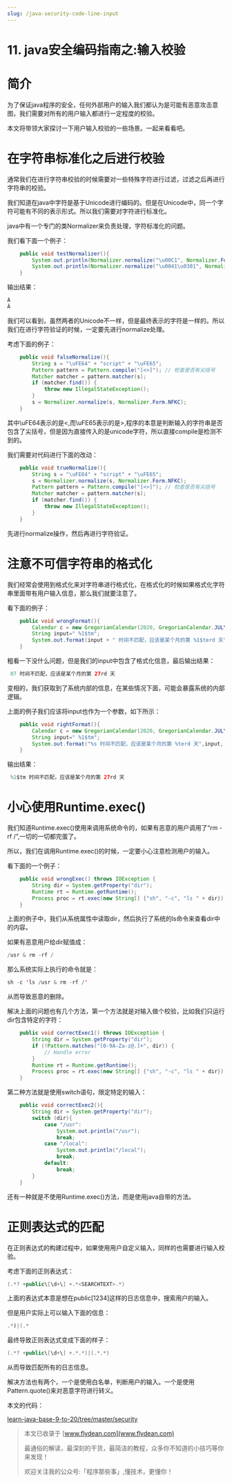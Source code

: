 ```yaml
---
slug: /java-security-code-line-input
---
```


# 11. java安全编码指南之:输入校验

# 简介

为了保证java程序的安全，任何外部用户的输入我们都认为是可能有恶意攻击意图，我们需要对所有的用户输入都进行一定程度的校验。

本文将带领大家探讨一下用户输入校验的一些场景。一起来看看吧。

# 在字符串标准化之后进行校验

通常我们在进行字符串校验的时候需要对一些特殊字符进行过滤，过滤之后再进行字符串的校验。

我们知道在java中字符是基于Unicode进行编码的。但是在Unicode中，同一个字符可能有不同的表示形式。所以我们需要对字符进行标准化。

java中有一个专门的类Normalizer来负责处理，字符标准化的问题。

我们看下面一个例子：

~~~java
    public void testNormalizer(){
        System.out.println(Normalizer.normalize("\u00C1", Normalizer.Form.NFKC));
        System.out.println(Normalizer.normalize("\u0041\u0301", Normalizer.Form.NFKC));
    }
~~~

输出结果：

~~~java
Á
Á
~~~

我们可以看到，虽然两者的Unicode不一样，但是最终表示的字符是一样的。所以我们在进行字符验证的时候，一定要先进行normalize处理。

考虑下面的例子：

~~~java
    public void falseNormalize(){
        String s = "\uFE64" + "script" + "\uFE65";
        Pattern pattern = Pattern.compile("[<>]"); // 检查是否有尖括号
        Matcher matcher = pattern.matcher(s);
        if (matcher.find()) {
            throw new IllegalStateException();
        }
        s = Normalizer.normalize(s, Normalizer.Form.NFKC);
    }
~~~

其中\uFE64表示的是&lt;,而\uFE65表示的是>,程序的本意是判断输入的字符串是否包含了尖括号，但是因为直接传入的是unicode字符，所以直接compile是检测不到的。

我们需要对代码进行下面的改动：

~~~java
    public void trueNormalize(){
        String s = "\uFE64" + "script" + "\uFE65";
        s = Normalizer.normalize(s, Normalizer.Form.NFKC);
        Pattern pattern = Pattern.compile("[<>]"); // 检查是否有尖括号
        Matcher matcher = pattern.matcher(s);
        if (matcher.find()) {
            throw new IllegalStateException();
        }
    }
~~~

先进行normalize操作，然后再进行字符验证。

# 注意不可信字符串的格式化

我们经常会使用到格式化来对字符串进行格式化，在格式化的时候如果格式化字符串里面带有用户输入信息，那么我们就要注意了。

看下面的例子：

~~~java
    public void wrongFormat(){
        Calendar c = new GregorianCalendar(2020, GregorianCalendar.JULY, 27);
        String input=" %1$tm";
        System.out.format(input + " 时间不匹配，应该是某个月的第 %1$terd 天", c);
    }
~~~

粗看一下没什么问题，但是我们的input中包含了格式化信息，最后输出结果：

~~~java
 07 时间不匹配，应该是某个月的第 27rd 天
~~~

变相的，我们获取到了系统内部的信息，在某些情况下面，可能会暴露系统的内部逻辑。

上面的例子我们应该将input也作为一个参数，如下所示：

~~~java
    public void rightFormat(){
        Calendar c = new GregorianCalendar(2020, GregorianCalendar.JULY, 27);
        String input=" %1$tm";
        System.out.format("%s 时间不匹配，应该是某个月的第 %terd 天",input, c);
    }
~~~

输出结果：

~~~java
 %1$tm 时间不匹配，应该是某个月的第 27rd 天
~~~

# 小心使用Runtime.exec()

我们知道Runtime.exec()使用来调用系统命令的，如果有恶意的用户调用了“rm -rf /”,一切的一切都完蛋了。

所以，我们在调用Runtime.exec()的时候，一定要小心注意检测用户的输入。

看下面的一个例子：

~~~java
    public void wrongExec() throws IOException {
        String dir = System.getProperty("dir");
        Runtime rt = Runtime.getRuntime();
        Process proc = rt.exec(new String[] {"sh", "-c", "ls " + dir});
    }
~~~

上面的例子中，我们从系统属性中读取dir，然后执行了系统的ls命令来查看dir中的内容。

如果有恶意用户给dir赋值成：

~~~java
/usr & rm -rf /
~~~

那么系统实际上执行的命令就是：

~~~java
sh -c 'ls /usr & rm -rf /'
~~~

从而导致恶意的删除。

解决上面的问题也有几个方法，第一个方法就是对输入做个校验，比如我们只运行dir包含特定的字符：

~~~java
    public void correctExec1() throws IOException {
        String dir = System.getProperty("dir");
        if (!Pattern.matches("[0-9A-Za-z@.]+", dir)) {
            // Handle error
        }
        Runtime rt = Runtime.getRuntime();
        Process proc = rt.exec(new String[] {"sh", "-c", "ls " + dir});
    }
~~~

第二种方法就是使用switch语句，限定特定的输入：

~~~java
    public void correctExec2(){
        String dir = System.getProperty("dir");
        switch (dir){
            case "/usr":
                System.out.println("/usr");
                break;
            case "/local":
                System.out.println("/local");
                break;
            default:
                break;
        }
    }
~~~

还有一种就是不使用Runtime.exec()方法，而是使用java自带的方法。

# 正则表达式的匹配

在正则表达式的构建过程中，如果使用用户自定义输入，同样的也需要进行输入校验。

考虑下面的正则表达式：

~~~java
(.*? +public\[\d+\] +.*<SEARCHTEXT>.*)
~~~

上面的表达式本意是想在public[1234]这样的日志信息中，搜索用户的输入。

但是用户实际上可以输入下面的信息：

~~~java
.*)|(.*
~~~

最终导致正则表达式变成下面的样子：

~~~java
(.*? +public\[\d+\] +.*.*)|(.*.*)
~~~

从而导致匹配所有的日志信息。

解决方法也有两个，一个是使用白名单，判断用户的输入。一个是使用Pattern.quote()来对恶意字符进行转义。

本文的代码：

[learn-java-base-9-to-20/tree/master/security](https://github.com/ddean2009/learn-java-base-9-to-20/tree/master/security)

> 本文已收录于 [www.flydean.com](www.flydean.com)
>
> 最通俗的解读，最深刻的干货，最简洁的教程，众多你不知道的小技巧等你来发现！
> 
> 欢迎关注我的公众号:「程序那些事」,懂技术，更懂你！





